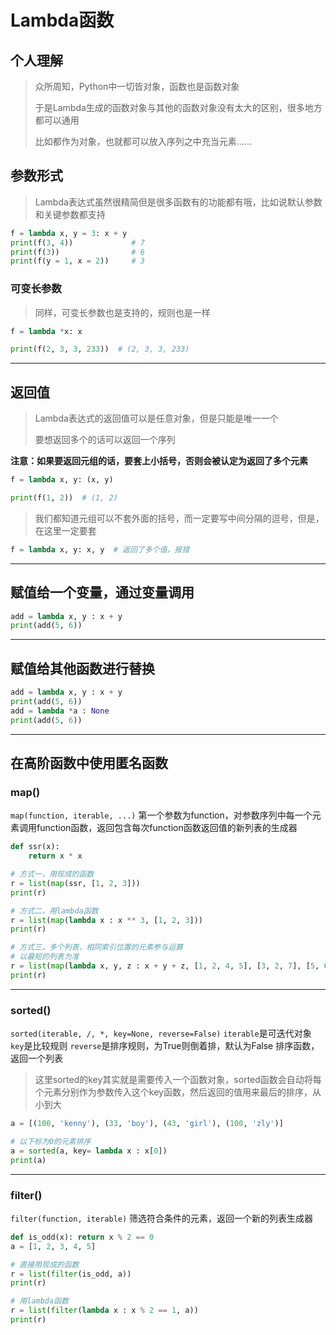# Lambda函数

## 个人理解

> 众所周知，Python中一切皆对象，函数也是函数对象
>
> 于是Lambda生成的函数对象与其他的函数对象没有太大的区别，很多地方都可以通用
>
> 比如都作为对象，也就都可以放入序列之中充当元素……

## 参数形式

> Lambda表达式虽然很精简但是很多函数有的功能都有哦，比如说默认参数和关键参数都支持

```python
f = lambda x, y = 3: x + y
print(f(3, 4))             # 7 
print(f(3))                # 6    
print(f(y = 1, x = 2))     # 3    
```

### 可变长参数

> 同样，可变长参数也是支持的，规则也是一样

```python
f = lambda *x: x

print(f(2, 3, 3, 233))  # (2, 3, 3, 233)
```

---

## 返回值

> Lambda表达式的返回值可以是任意对象，但是只能是唯一一个
>
> 要想返回多个的话可以返回一个序列

**注意：如果要返回元组的话，要套上小括号，否则会被认定为返回了多个元素**

```python
f = lambda x, y: (x, y)

print(f(1, 2))  # (1, 2)
```

> 我们都知道元组可以不套外面的括号，而一定要写中间分隔的逗号，但是，在这里一定要套

```python
f = lambda x, y: x, y  # 返回了多个值，报错
```

---

## 赋值给一个变量，通过变量调用
```python
add = lambda x, y : x + y
print(add(5, 6))
```

---
## 赋值给其他函数进行替换
```python
add = lambda x, y : x + y
print(add(5, 6))
add = lambda *a : None
print(add(5, 6))
```

---
## 在高阶函数中使用匿名函数
### map()

`map(function, iterable, ...)`
第一个参数为function，对参数序列中每一个元素调用function函数，返回包含每次function函数返回值的新列表的生成器

```python
def ssr(x):
    return x * x

# 方式一，用现成的函数
r = list(map(ssr, [1, 2, 3]))
print(r)

# 方式二，用lambda函数
r = list(map(lambda x : x ** 3, [1, 2, 3]))
print(r)

# 方式三，多个列表，相同索引位置的元素参与运算
# 以最短的列表为准
r = list(map(lambda x, y, z : x + y + z, [1, 2, 4, 5], [3, 2, 7], [5, 6]))
print(r)
```

---
### sorted()

`sorted(iterable, /, *, key=None, reverse=False)`
`iterable`是可迭代对象
`key`是比较规则
`reverse`是排序规则，为True则倒着排，默认为False
排序函数，返回一个列表

> 这里sorted的key其实就是需要传入一个函数对象，sorted函数会自动将每个元素分别作为参数传入这个key函数，然后返回的值用来最后的排序，从小到大

```python
a = [(100, 'kenny'), (33, 'boy'), (43, 'girl'), (100, 'zly')]

# 以下标为0的元素排序
a = sorted(a, key= lambda x : x[0])
print(a)
```

---
### filter()
`filter(function, iterable)`
筛选符合条件的元素，返回一个新的列表生成器
```python
def is_odd(x): return x % 2 == 0
a = [1, 2, 3, 4, 5]

# 直接用现成的函数
r = list(filter(is_odd, a))
print(r)

# 用lambda函数
r = list(filter(lambda x : x % 2 == 1, a))
print(r)
```